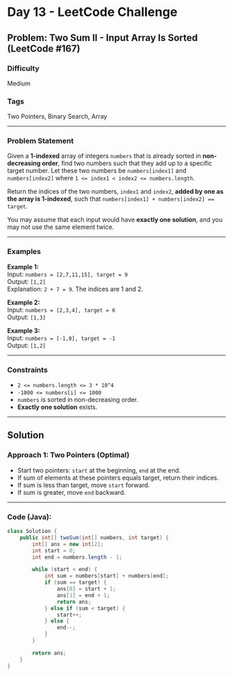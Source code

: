 # Day 13 - LeetCode Challenge

## Problem: Two Sum II - Input Array Is Sorted (LeetCode #167)

### Difficulty
Medium

### Tags
Two Pointers, Binary Search, Array

---

### Problem Statement

Given a **1-indexed** array of integers `numbers` that is already sorted in **non-decreasing order**, find two numbers such that they add up to a specific target number. Let these two numbers be `numbers[index1]` and `numbers[index2]` where `1 <= index1 < index2 <= numbers.length`.

Return the indices of the two numbers, `index1` and `index2`, **added by one as the array is 1-indexed**, such that `numbers[index1] + numbers[index2] == target`.

You may assume that each input would have **exactly one solution**, and you may not use the same element twice.

---

### Examples

**Example 1:**  
Input: `numbers = [2,7,11,15], target = 9`  
Output: `[1,2]`  
Explanation: `2 + 7 = 9`. The indices are 1 and 2.

**Example 2:**  
Input: `numbers = [2,3,4], target = 6`  
Output: `[1,3]`

**Example 3:**  
Input: `numbers = [-1,0], target = -1`  
Output: `[1,2]`

---

### Constraints

- `2 <= numbers.length <= 3 * 10^4`
- `-1000 <= numbers[i] <= 1000`
- `numbers` is sorted in non-decreasing order.
- **Exactly one solution** exists.

---

## Solution

### Approach 1: Two Pointers (Optimal)

- Start two pointers: `start` at the beginning, `end` at the end.
- If sum of elements at these pointers equals target, return their indices.
- If sum is less than target, move `start` forward.
- If sum is greater, move `end` backward.

---

### Code (Java):

```java
class Solution {
    public int[] twoSum(int[] numbers, int target) {
        int[] ans = new int[2];
        int start = 0;
        int end = numbers.length - 1;

        while (start < end) {
            int sum = numbers[start] + numbers[end];
            if (sum == target) {
                ans[0] = start + 1;
                ans[1] = end + 1;
                return ans;
            } else if (sum < target) {
                start++;
            } else {
                end--;
            }
        }

        return ans;
    }
}